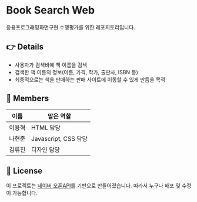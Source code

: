 # Book Search Web
응용프로그래밍화면구현 수행평가를 위한 레포지토리입니다.

## 👉 Details
- 사용자가 검색바에 책 이름을 검색
- 검색한 책 이름의 정보(이름, 가격, 작가, 출판사, ISBN 등)
- 최종적으로는 책을 판매하는 판매 사이트에 이동할 수 있게 만듬을 목적

## 👥 Members

| 이름   | 맡은 역할           |
|--------|---------------------|
| 이용혁 | HTML 담당            |
| 나현준 | Javascript, CSS 담당 |
| 김류진 | 디자인 담당 |

## 📜 License

이 프로젝트는 [네이버 오픈API](https://developers.naver.com/docs/serviceapi/search/book/book.md#%EC%B1%85-%EA%B2%80%EC%83%89-%EA%B0%9C%EC%9A%94)를 기반으로 만들어졌습니다. 따라서 누구나 배포 및 수정이 가능합니다.
